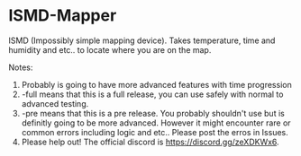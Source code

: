 # ISMD-Mapper
ISMD (Impossibly simple mapping device). Takes temperature, time and humidity and etc.. to locate where you are on the map.


Notes:
1. Probably is going to have more advanced features with time progression
2. -full means that this is a full release, you can use safely with normal to advanced testing.
3. -pre means that this is a pre release. You probably shouldn't use but is definitly going to be more advanced. However it might encounter rare or common errors including logic and etc.. Please post the erros in Issues.
4. Please help out! The official discord is https://discord.gg/zeXDKWx6.
